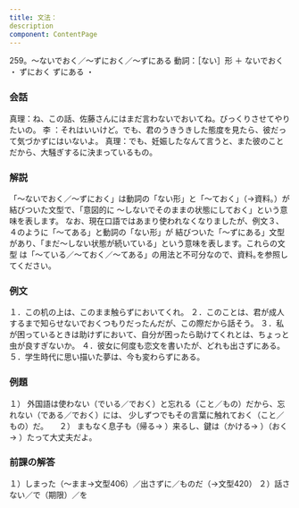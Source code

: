 ```yaml
---
title: 文法：
description
component: ContentPage
---
```



259。～ないでおく／～ずにおく／～ずにある
動詞：［ない］形 ＋ ないでおく ・
ずにおく
ずにある ・
### 会話
真理：ね、この話、佐藤さんにはまだ言わないでおいてね。びっくりさせてやりたいの。
李 ：それはいいけど。でも、君のうきうきした態度を見たら、彼だって気づかずにはいないよ。 真理：でも、妊娠したなんて言うと、また彼のことだから、大騒ぎするに決まっているもの。
### 解説
「～ないでおく／～ずにおく」は動詞の「ない形」と「～ておく」（→資料｡）が結びついた文型で、「意図的に
～しないでそのままの状態にしておく」という意味を表します。 なお、現在口語ではあまり使われなくなりましたが、例文３、４のように「～てある」と動詞の「ない形」が
結びついた「～ずにある」文型があり、「まだ～しない状態が続いている」という意味を表します。これらの文型 は「～ている／～ておく／～てある」の用法と不可分なので、資料｡を参照してください。
### 例文
１．この机の上は、このまま触らずにおいてくれ。
２．このことは、君が成人するまで知らせないでおくつもりだったんだが、この際だから話そう。
３．私が困っているときは助けずにおいて、自分が困ったら助けてくれとは、ちょっと虫が良すぎないか。
４．彼女に何度も恋文を書いたが、どれも出さずにある。
５．学生時代に思い描いた夢は、今も変わらずにある。
### 例題
１） 外国語は使わない（でいる／でおく）と忘れる（こと／もの）だから、忘れない（である／でおく）には、
少しずつでもその言葉に触れておく（こと／もの）だ。    
２） まもなく息子も（帰る→ ）来るし、鍵は（かける→ ）（おく→ ）たって大丈夫だよ。
### 前課の解答
１）しまった（～まま→文型406）／出さずに／ものだ（→文型420）
２）話さない／で（期限）／を
